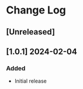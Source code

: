 <!-- markdownlint-disable MD013 MD024 -->

# Change Log

## [Unreleased]
## [1.0.1] 2024-02-04

### Added

- Initial release
